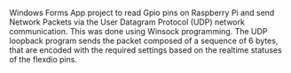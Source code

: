 Windows Forms App project to read Gpio pins on Raspberry Pi and send Network Packets via the User Datagram Protocol (UDP) network communication. This was done using Winsock programming. The UDP loopback program sends the packet composed of a sequence of 6 bytes, that are encoded with the required settings based on the realtime statuses of the flexdio pins.

